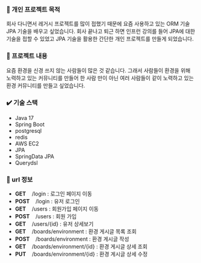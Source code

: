 
### :newspaper: 개인 프로젝트 목적
회사 다니면서 레거시 프로젝트를 많이 접했기 때문에 요즘 사용하고 있는 ORM 기술 JPA 기술을 배우고 싶었습니다.
회사 끝나고 퇴근 하면 인프런 강의를 들어 JPA에 대한 기술을 접할 수 있었고 JPA 기술을 활용한 간단한 개인 프로젝트를 만들게 되었습니다.

### :blue_book: 프로젝트 내용
요즘 환경을 신경 쓰지 않는 사람들이 많은 것 같습니다. 그래서 사람들이 환경을 위해 노력하고 있는 커뮤니티를 만들어 한 사람 만이 아닌 여러 사람들이 같이 노력하고 있는 환경 커뮤니티를 만들고 싶었습니다.

### :heavy_check_mark: 기술 스택
- Java 17
- Spring Boot
- postgresql 
- redis
- AWS EC2
- JPA
- SpringData JPA
- Querydsl


### :memo: url 정보
- **GET** &nbsp; &nbsp;/login : 로그인 페이지 이동
- **POST** &nbsp;&nbsp; /login : 유저 로그인
- **GET** &nbsp;&nbsp;  /users : 회원가입 페이지 이동
- **POST** &nbsp;&nbsp;  /users : 회원 가입
- **GET**  &nbsp;&nbsp;  /users/{id} : 유저 상세보기
- **GET**  &nbsp;&nbsp; /boards/environment : 환경 게시글 목록 조회
- **POST** &nbsp;&nbsp; /boards/environment : 환경 게시글 작성
- **GET**  &nbsp;&nbsp; /boards/environment/{id} : 환경 게시글 상세 조회
- **PUT**  &nbsp;&nbsp; /boards/environment/{id} : 환경 게시글 상세 수정


